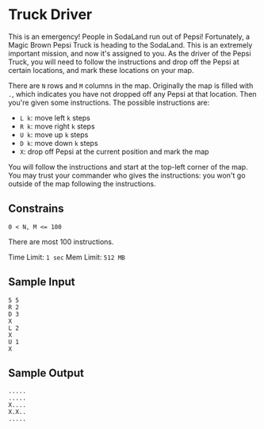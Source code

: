 # Truck Driver

This is an emergency! People in SodaLand run out of Pepsi! Fortunately, a 
Magic Brown Pepsi Truck is heading to the SodaLand. This is an extremely important mission, and now it's assigned to you. As the driver of the Pepsi
Truck, you will need to follow the instructions and drop off the Pepsi at
certain locations, and mark these locations on your map.

There are `N` rows and `M` columns in the map. Originally the map is filled with
`.`, which indicates you have not dropped off any Pepsi at that location.
Then you're given some instructions. The possible instructions are:
- `L k`: move left `k` steps
- `R k`: move right `k` steps
- `U k`: move up `k` steps
- `D k`: move down `k` steps
- `X`: drop off Pepsi at the current position and mark the map

You will follow the instructions and start at the top-left corner of the map.
You may trust your commander who gives the instructions: you won't go outside
of the map following the instructions.

## Constrains
```
0 < N, M <= 100
```
There are most 100 instructions.

Time Limit: `1 sec`
Mem Limit: `512 MB`

## Sample Input
```
5 5  
R 2  
D 3  
X  
L 2  
X  
U 1  
X  
```

## Sample Output
```
.....  
.....  
X....  
X.X..  
.....  
```
